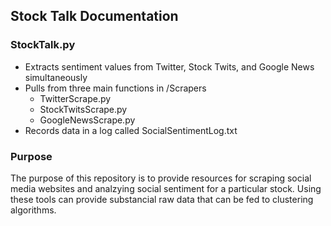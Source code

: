 ## Stock Talk Documentation

### StockTalk.py
   * Extracts sentiment values from Twitter, Stock Twits, and Google News simultaneously 
   * Pulls from three main functions in /Scrapers
      * TwitterScrape.py
      * StockTwitsScrape.py
      * GoogleNewsScrape.py
   * Records data in a log called SocialSentimentLog.txt

### Purpose

The purpose of this repository is to provide resources for scraping social media websites and analzying social sentiment for a particular stock. Using these tools can provide substancial raw data that can be fed to clustering algorithms.
